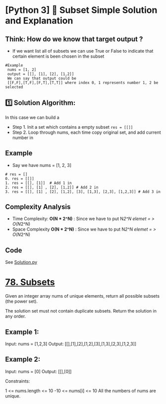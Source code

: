 # [Python 3]  🌟 Subset Simple Solution and Explanation
## Think: How do we know that target output ?
* If we want list all of subsets we can use True or False to indicate that certain element is been chosen in the subset
``` 
#Example
 nums = [1, 2]
 output = [[], [1], [2], [1,2]]
 We can say that output could be
 [[F,F],[T,F],[F,T],[T,T]] where index 0, 1 represents number 1, 2 be selected
```

## 1️⃣ Solution Algorithm: 
In this case we can build a 
* Step 1. Init a set which contains a empty subset  ```res = [[]] ```
* Step 2. Loop through nums, each time copy original set, and add current number in
## Example
* Say we have nums = [1, 2, 3]
```
# res = []
0. res = [[]]
1. res = [[], [1]]  # Add 1 in
2. res = [[], [1] , [2], [1,2]] # Add 2 in
3. res = [[], [1] , [2], [1,2], [3], [1,3], [2,3], [1,2,3]] # Add 3 in
```

## Complexity Analysis
* Time Complexity: **O(N * 2^N)** : Since we have to put N*2^N elemet = > O(N*2^N)
* Space Complexity **O(N * 2^N)**  : Since we have to put N*2^N elemet = > O(N*2^N)


## Code
See [Solution.py](https://github.com/gcobs0834/2022-Daily-LeetCoding-Challenge-python3-/blob/main/Feb%2013%2078.%20Subsets%20(Medium)/Solution.py)

# [78. Subsets](https://leetcode.com/problems/subsets/)

Given an integer array nums of unique elements, return all possible subsets (the power set).

The solution set must not contain duplicate subsets. Return the solution in any order.

 

## Example 1:

Input: nums = [1,2,3]
Output: [[],[1],[2],[1,2],[3],[1,3],[2,3],[1,2,3]]
## Example 2:

Input: nums = [0]
Output: [[],[0]]
 

Constraints:

1 <= nums.length <= 10
-10 <= nums[i] <= 10
All the numbers of nums are unique.
